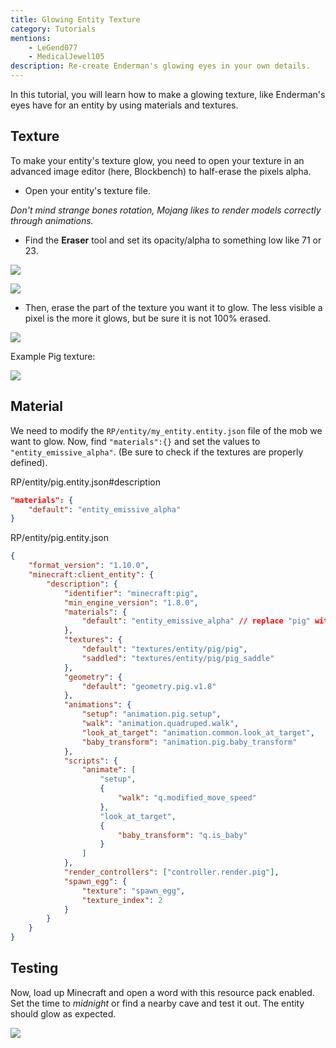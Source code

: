 ```yaml
---
title: Glowing Entity Texture
category: Tutorials
mentions:
    - LeGend077
    - MedicalJewel105
description: Re-create Enderman's glowing eyes in your own details.
---
```


In this tutorial, you will learn how to make a glowing texture, like Enderman's eyes have for an entity by using materials and textures.

## Texture

To make your entity's texture glow, you need to open your texture in an advanced image editor (here, Blockbench) to half-erase the pixels alpha.

- Open your entity's texture file.

 _Don't mind strange bones rotation, Mojang likes to render models correctly through animations._

- Find the __Eraser__ tool and set its opacity/alpha to something low like 71 or 23.

![](/assets/images/visuals/glowing-texture/eraser.png)

![](/assets/images/visuals/glowing-texture/opacity.png)

- Then, erase the part of the texture you want it to glow. The less visible a pixel is the more it glows, but be sure it is not 100% erased.

![](/assets/images/visuals/glowing-texture/erase-pixels.png)

Example Pig texture:

![](/assets/images/visuals/glowing-texture/pig.png)

## Material

We need to modify the `RP/entity/my_entity.entity.json` file of the mob we want to glow. Now, find `"materials":{}` and set the values to `"entity_emissive_alpha"`. (Be sure to check if the textures are properly defined).

<CodeHeader>RP/entity/pig.entity.json#description</CodeHeader>

```json
"materials": {
    "default": "entity_emissive_alpha"
}
```

<Spoiler title="Example Pig Entity File">

<CodeHeader>RP/entity/pig.entity.json</CodeHeader>

```json
{
	"format_version": "1.10.0",
	"minecraft:client_entity": {
		"description": {
			"identifier": "minecraft:pig",
			"min_engine_version": "1.8.0",
			"materials": {
				"default": "entity_emissive_alpha" // replace "pig" with "entity_emissive_alpha"
			},
			"textures": {
				"default": "textures/entity/pig/pig",
				"saddled": "textures/entity/pig/pig_saddle"
			},
			"geometry": {
				"default": "geometry.pig.v1.8"
			},
			"animations": {
				"setup": "animation.pig.setup",
				"walk": "animation.quadruped.walk",
				"look_at_target": "animation.common.look_at_target",
				"baby_transform": "animation.pig.baby_transform"
			},
			"scripts": {
				"animate": [
					"setup",
					{
						"walk": "q.modified_move_speed"
					},
					"look_at_target",
					{
						"baby_transform": "q.is_baby"
					}
				]
			},
			"render_controllers": ["controller.render.pig"],
			"spawn_egg": {
				"texture": "spawn_egg",
				"texture_index": 2
			}
		}
	}
}
```

</Spoiler>

## Testing

Now, load up Minecraft and open a word with this resource pack enabled. Set the time to _midnight_ or find a nearby cave and test it out. The entity should glow as expected.

![](/assets/images/visuals/glowing-texture/result.png)
